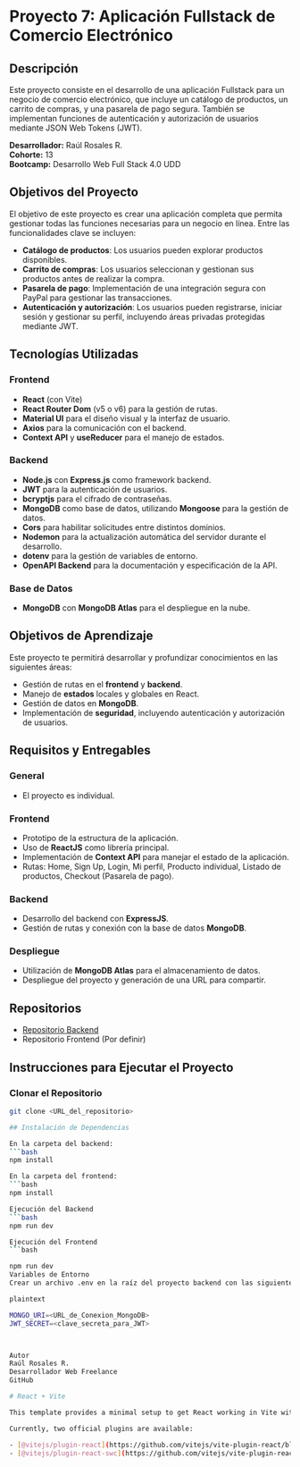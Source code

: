 # Proyecto 7: Aplicación Fullstack de Comercio Electrónico

## Descripción

Este proyecto consiste en el desarrollo de una aplicación Fullstack para un negocio de comercio electrónico, que incluye un catálogo de productos, un carrito de compras, y una pasarela de pago segura. También se implementan funciones de autenticación y autorización de usuarios mediante JSON Web Tokens (JWT).

**Desarrollador:** Raúl Rosales R.  
**Cohorte:** 13  
**Bootcamp:** Desarrollo Web Full Stack 4.0 UDD

## Objetivos del Proyecto

El objetivo de este proyecto es crear una aplicación completa que permita gestionar todas las funciones necesarias para un negocio en línea. Entre las funcionalidades clave se incluyen:

- **Catálogo de productos**: Los usuarios pueden explorar productos disponibles.
- **Carrito de compras**: Los usuarios seleccionan y gestionan sus productos antes de realizar la compra.
- **Pasarela de pago**: Implementación de una integración segura con PayPal para gestionar las transacciones.
- **Autenticación y autorización**: Los usuarios pueden registrarse, iniciar sesión y gestionar su perfil, incluyendo áreas privadas protegidas mediante JWT.

## Tecnologías Utilizadas

### Frontend

- **React** (con Vite)
- **React Router Dom** (v5 o v6) para la gestión de rutas.
- **Material UI** para el diseño visual y la interfaz de usuario.
- **Axios** para la comunicación con el backend.
- **Context API** y **useReducer** para el manejo de estados.

### Backend

- **Node.js** con **Express.js** como framework backend.
- **JWT** para la autenticación de usuarios.
- **bcryptjs** para el cifrado de contraseñas.
- **MongoDB** como base de datos, utilizando **Mongoose** para la gestión de datos.
- **Cors** para habilitar solicitudes entre distintos dominios.
- **Nodemon** para la actualización automática del servidor durante el desarrollo.
- **dotenv** para la gestión de variables de entorno.
- **OpenAPI Backend** para la documentación y especificación de la API.

### Base de Datos

- **MongoDB** con **MongoDB Atlas** para el despliegue en la nube.

## Objetivos de Aprendizaje

Este proyecto te permitirá desarrollar y profundizar conocimientos en las siguientes áreas:

- Gestión de rutas en el **frontend** y **backend**.
- Manejo de **estados** locales y globales en React.
- Gestión de datos en **MongoDB**.
- Implementación de **seguridad**, incluyendo autenticación y autorización de usuarios.

## Requisitos y Entregables

### General
- El proyecto es individual.

### Frontend
- Prototipo de la estructura de la aplicación.
- Uso de **ReactJS** como librería principal.
- Implementación de **Context API** para manejar el estado de la aplicación.
- Rutas: Home, Sign Up, Login, Mi perfil, Producto individual, Listado de productos, Checkout (Pasarela de pago).

### Backend
- Desarrollo del backend con **ExpressJS**.
- Gestión de rutas y conexión con la base de datos **MongoDB**.

### Despliegue
- Utilización de **MongoDB Atlas** para el almacenamiento de datos.
- Despliegue del proyecto y generación de una URL para compartir.

## Repositorios

- [Repositorio Backend](https://github.com/Artenlaclase/Proyecto-6-Aplicaci-nBakendMongoDBNodeJs)
- Repositorio Frontend (Por definir)

## Instrucciones para Ejecutar el Proyecto

### Clonar el Repositorio

```bash
git clone <URL_del_repositorio>

## Instalación de Dependencias

En la carpeta del backend:
```bash
npm install

En la carpeta del frontend:
```bash
npm install

Ejecución del Backend
```bash
npm run dev

Ejecución del Frontend
```bash

npm run dev
Variables de Entorno
Crear un archivo .env en la raíz del proyecto backend con las siguientes variables:

plaintext

MONGO_URI=<URL_de_Conexion_MongoDB>
JWT_SECRET=<clave_secreta_para_JWT>



Autor
Raúl Rosales R.
Desarrollador Web Freelance
GitHub

# React + Vite

This template provides a minimal setup to get React working in Vite with HMR and some ESLint rules.

Currently, two official plugins are available:

- [@vitejs/plugin-react](https://github.com/vitejs/vite-plugin-react/blob/main/packages/plugin-react/README.md) uses [Babel](https://babeljs.io/) for Fast Refresh
- [@vitejs/plugin-react-swc](https://github.com/vitejs/vite-plugin-react-swc) uses [SWC](https://swc.rs/) for Fast Refresh
